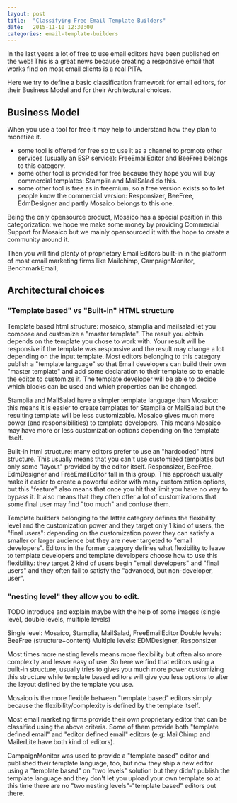 ```yaml
---
layout: post
title:  "Classifying Free Email Template Builders"
date:   2015-11-10 12:30:00
categories: email-template-builders
---
```

In the last years a lot of free to use email editors have been published on the web!
This is a great news because creating a responsive email that works find on most email clients is a real PITA.

Here we try to define a basic classification framework for email editors, for their Business Model and for their Architectural choices.

## Business Model

When you use a tool for free it may help to understand how they plan to monetize it.
- some tool is offered for free so to use it as a channel to promote other services (usually an ESP service): FreeEmailEditor and BeeFree belongs to this category.
- some other tool is provided for free because they hope you will buy commercial templates: Stamplia and MailSalad do this.
- some other tool is free as in freemium, so a free version exists so to let people know the commercial version: Responsizer, BeeFree, EdmDesigner and partly Mosaico belongs to this one.

Being the only opensource product, Mosaico has a special position in this categorization: we hope we make some money by providing Commercial Support for Mosaico but we mainly opensourced it with the hope to create a community around it.

Then you will find plenty of proprietary Email Editors built-in in the platform of most email marketing firms like Mailchimp, CampaignMonitor, BenchmarkEmail, 
<!--more-->
## Architectural choices

### "Template based" vs "Built-in" HTML structure

Template based html structure: mosaico, stamplia and mailsalad let you compose and customize a "master template". The result you obtain depends on the template you chose to work with. Your result will be responsive if the template was responsive and the result may change a lot depending on the input template.
Most editors belonging to this category publish a "template language" so that Email developers can build their own "master template" and add some declaration to their template so to enable the editor to customize it. The template developer will be able to decide which blocks can be used and which properties can be changed.

Stamplia and MailSalad have a simpler template language than Mosaico: this means it is easier to create templates for Stamplia or MailSalad but the resulting template will be less customizable. Mosaico gives much more power (and responsibilities) to template developers. This means Mosaico may have more or less customization options depending on the template itself.

Built-in html structure: many editors prefer to use an "hardcoded" html structure. This usually means that you can't use customized templates but only some "layout" provided by the editor itself.
Responsizer, BeeFree, EdmDesigner and FreeEmailEditor fall in this group. This approach usually make it easier to create a powerful editor with many customization options, but this "feature" also means that once you hit that limit you have no way to bypass it. It also means that they often offer a lot of customizations that some final user may find "too much" and confuse them.

Template builders belonging to the latter category defines the flexibility level and the customization power and they target only 1 kind of users, the "final users": depending on the customization power they can satisfy a smaller or larger audience but they are never targeted to "email developers".
Editors in the former category defines what flexibility to leave to template developers and template developers choose how to use this flexibility: they target 2 kind of users begin "email developers" and "final users" and they often fail to satisfy the "advanced, but non-developer, user".

### "nesting level" they allow you to edit.

TODO introduce and explain maybe with the help of some images (single level, double levels, multiple levels)

Single level: Mosaico, Stamplia, MailSalad, FreeEmailEditor
Double levels: BeeFree (structure+content)
Multiple levels: EDMDesigner, Responsizer

Most times more nesting levels means more flexibility but often also more complexity and lesser easy of use.
So here we find that editors using a built-in structure, usually tries to gives you much more power customizing this structure while template based editors will give you less options to alter the layout defined by the template you use.

Mosaico is the more flexible between "template based" editors simply because the flexibility/complexity is defined by the template itself.

Most email marketing firms provide their own proprietary editor that can be classified using the above criteria.
Some of them provide both "template defined email" and "editor defined email" editors (e.g: MailChimp and MailerLite have both kind of editors).

CampaignMonitor was used to provide a "template based" editor and published their template language, too, but now they ship a new editor using a "template based" on "two levels" solution but they didn't publish the template language and they don't let you upload your own template so at this time there are no "two nesting levels"-"template based" editors out there.

